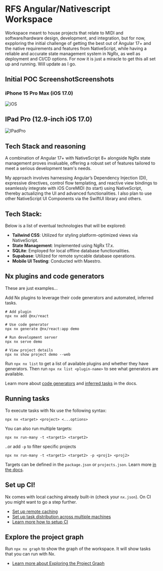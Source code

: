 # RFS Angular/Nativescript Workspace

Workspace meant to house projects that relate to MIDI and software/hardware design, development, and integration, but for now, expploring the initial challenge of getting the best out of Angular 17+ and the native requirements and features from NativeScript, while having a reliable and accurate state management system in NgRx, as well as deployment and CI/CD options. For now it is just a miracle to get this all set up and running. Will update as I go.

## Initial POC ScreenshotScreenshots

### iPhone 15 Pro Max (iOS 17.0)

![iOS](https://imgur.com/wOVR0Df.png)

## IPad Pro (12.9-inch iOS 17.0)

![IPadPro](https://imgur.com/eoxpkqR.png)

## Tech Stack and reasoning

A combination of Angular 17+ with NativeScript 8+ alongside NgRx state management proves invaluable, offering a robust set of features tailored to meet a serious development team's needs.

My approach involves harnessing Angular’s Dependency Injection (DI), expressive directives, control flow templating, and reactive view bindings to seamlessly integrate with iOS CoreMIDI (to start) using NativeScript, thereby actualizing the UI and advanced functionalities. I also plan to use other NativeScript UI Components via the SwiftUI library and others.

## Tech Stack:

Below is a list of eventual technologies that will be explored:

- **Tailwind CSS**: Utilized for styling platform-optimized views via NativeScript.
- **State Management**: Implemented using NgRx 17.x.
- **SQLite**: Employed for local offline database functionalities.
- **Supabase**: Utilized for remote syncable database operations.
- **Mobile UI Testing**: Conducted with Maestro.

## Nx plugins and code generators

These are just examples...

Add Nx plugins to leverage their code generators and automated, inferred tasks.

```
# Add plugin
npx nx add @nx/react

# Use code generator
npx nx generate @nx/react:app demo

# Run development server
npx nx serve demo

# View project details
npx nx show project demo --web
```

Run `npx nx list` to get a list of available plugins and whether they have generators. Then run `npx nx list <plugin-name>` to see what generators are available.

Learn more about [code generators](https://nx.dev/features/generate-code) and [inferred tasks](https://nx.dev/concepts/inferred-tasks) in the docs.

## Running tasks

To execute tasks with Nx use the following syntax:

```
npx nx <target> <project> <...options>
```

You can also run multiple targets:

```
npx nx run-many -t <target1> <target2>
```

..or add `-p` to filter specific projects

```
npx nx run-many -t <target1> <target2> -p <proj1> <proj2>
```

Targets can be defined in the `package.json` or `projects.json`. Learn more [in the docs](https://nx.dev/features/run-tasks).

## Set up CI!

Nx comes with local caching already built-in (check your `nx.json`). On CI you might want to go a step further.

- [Set up remote caching](https://nx.dev/features/share-your-cache)
- [Set up task distribution across multiple machines](https://nx.dev/nx-cloud/features/distribute-task-execution)
- [Learn more how to setup CI](https://nx.dev/recipes/ci)

## Explore the project graph

Run `npx nx graph` to show the graph of the workspace.
It will show tasks that you can run with Nx.

- [Learn more about Exploring the Project Graph](https://nx.dev/core-features/explore-graph)
